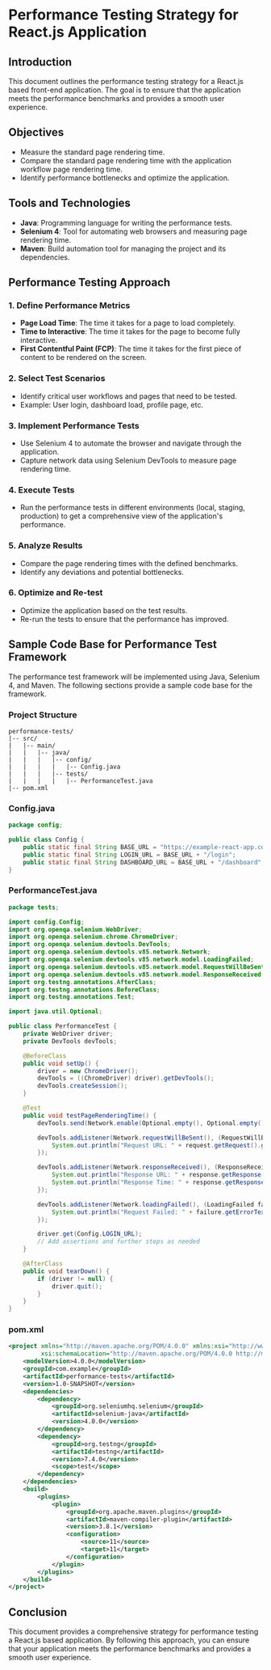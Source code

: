 # Performance Testing Strategy for React.js Application

## Introduction
This document outlines the performance testing strategy for a React.js based front-end application. The goal is to ensure that the application meets the performance benchmarks and provides a smooth user experience.

## Objectives
- Measure the standard page rendering time.
- Compare the standard page rendering time with the application workflow page rendering time.
- Identify performance bottlenecks and optimize the application.

## Tools and Technologies
- **Java**: Programming language for writing the performance tests.
- **Selenium 4**: Tool for automating web browsers and measuring page rendering time.
- **Maven**: Build automation tool for managing the project and its dependencies.

## Performance Testing Approach

### 1. Define Performance Metrics
- **Page Load Time**: The time it takes for a page to load completely.
- **Time to Interactive**: The time it takes for the page to become fully interactive.
- **First Contentful Paint (FCP)**: The time it takes for the first piece of content to be rendered on the screen.

### 2. Select Test Scenarios
- Identify critical user workflows and pages that need to be tested.
- Example: User login, dashboard load, profile page, etc.

### 3. Implement Performance Tests
- Use Selenium 4 to automate the browser and navigate through the application.
- Capture network data using Selenium DevTools to measure page rendering time.

### 4. Execute Tests
- Run the performance tests in different environments (local, staging, production) to get a comprehensive view of the application's performance.

### 5. Analyze Results
- Compare the page rendering times with the defined benchmarks.
- Identify any deviations and potential bottlenecks.

### 6. Optimize and Re-test
- Optimize the application based on the test results.
- Re-run the tests to ensure that the performance has improved.

## Sample Code Base for Performance Test Framework
The performance test framework will be implemented using Java, Selenium 4, and Maven. The following sections provide a sample code base for the framework.

### Project Structure
```
performance-tests/
|-- src/
|   |-- main/
|   |   |-- java/
|   |   |   |-- config/
|   |   |   |   |-- Config.java
|   |   |   |-- tests/
|   |   |   |   |-- PerformanceTest.java
|-- pom.xml
```

### Config.java
```java
package config;

public class Config {
    public static final String BASE_URL = "https://example-react-app.com";
    public static final String LOGIN_URL = BASE_URL + "/login";
    public static final String DASHBOARD_URL = BASE_URL + "/dashboard";
}
```

### PerformanceTest.java
```java
package tests;

import config.Config;
import org.openqa.selenium.WebDriver;
import org.openqa.selenium.chrome.ChromeDriver;
import org.openqa.selenium.devtools.DevTools;
import org.openqa.selenium.devtools.v85.network.Network;
import org.openqa.selenium.devtools.v85.network.model.LoadingFailed;
import org.openqa.selenium.devtools.v85.network.model.RequestWillBeSent;
import org.openqa.selenium.devtools.v85.network.model.ResponseReceived;
import org.testng.annotations.AfterClass;
import org.testng.annotations.BeforeClass;
import org.testng.annotations.Test;

import java.util.Optional;

public class PerformanceTest {
    private WebDriver driver;
    private DevTools devTools;

    @BeforeClass
    public void setUp() {
        driver = new ChromeDriver();
        devTools = ((ChromeDriver) driver).getDevTools();
        devTools.createSession();
    }

    @Test
    public void testPageRenderingTime() {
        devTools.send(Network.enable(Optional.empty(), Optional.empty(), Optional.empty()));

        devTools.addListener(Network.requestWillBeSent(), (RequestWillBeSent request) -> {
            System.out.println("Request URL: " + request.getRequest().getUrl());
        });

        devTools.addListener(Network.responseReceived(), (ResponseReceived response) -> {
            System.out.println("Response URL: " + response.getResponse().getUrl());
            System.out.println("Response Time: " + response.getResponse().getTiming().getReceiveHeadersEnd());
        });

        devTools.addListener(Network.loadingFailed(), (LoadingFailed failure) -> {
            System.out.println("Request Failed: " + failure.getErrorText());
        });

        driver.get(Config.LOGIN_URL);
        // Add assertions and further steps as needed
    }

    @AfterClass
    public void tearDown() {
        if (driver != null) {
            driver.quit();
        }
    }
}
```

### pom.xml
```xml
<project xmlns="http://maven.apache.org/POM/4.0.0" xmlns:xsi="http://www.w3.org/2001/XMLSchema-instance"
         xsi:schemaLocation="http://maven.apache.org/POM/4.0.0 http://maven.apache.org/xsd/maven-4.0.0.xsd">
    <modelVersion>4.0.0</modelVersion>
    <groupId>com.example</groupId>
    <artifactId>performance-tests</artifactId>
    <version>1.0-SNAPSHOT</version>
    <dependencies>
        <dependency>
            <groupId>org.seleniumhq.selenium</groupId>
            <artifactId>selenium-java</artifactId>
            <version>4.0.0</version>
        </dependency>
        <dependency>
            <groupId>org.testng</groupId>
            <artifactId>testng</artifactId>
            <version>7.4.0</version>
            <scope>test</scope>
        </dependency>
    </dependencies>
    <build>
        <plugins>
            <plugin>
                <groupId>org.apache.maven.plugins</groupId>
                <artifactId>maven-compiler-plugin</artifactId>
                <version>3.8.1</version>
                <configuration>
                    <source>11</source>
                    <target>11</target>
                </configuration>
            </plugin>
        </plugins>
    </build>
</project>
```

## Conclusion
This document provides a comprehensive strategy for performance testing a React.js based application. By following this approach, you can ensure that your application meets the performance benchmarks and provides a smooth user experience.
